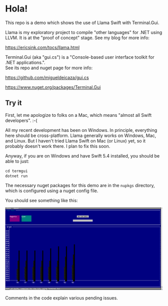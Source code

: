 # Hola!
This repo is a demo which shows the use of Llama Swift
with Terminal.Gui.

Llama is my exploratory project to compile "other languages"
for .NET using LLVM.  It is at the "proof of concept"
stage.  See my blog for more info:

https://ericsink.com/tocs/llama.html

Terminal.Gui (aka "gui.cs") is a "Console-based user interface toolkit for .NET applications.".  
See its repo and nuget page for more info:

https://github.com/migueldeicaza/gui.cs

https://www.nuget.org/packages/Terminal.Gui

## Try it

First, let me apologize to folks on a Mac, which means
"almost all Swift developers".  :-(

All my recent development has been on Windows.  In
principle, everything here should be cross-platform.
Llama generally works on Windows, Mac, and Linux.
But I haven't tried Llama Swift on Mac (or Linux) yet, so it
probably doesn't work there.  I plan to fix this soon.

Anyway, if you are on Windows and have Swift 5.4 installed,
you should be able to just:

```
cd termgui
dotnet run
```

The necessary nuget packages for
this demo are in the `nupkgs` directory, which is configured
using a nuget config file.

You should see something like this:

![Screenshot](/screenshot.png?raw=true "Screenshot")

Comments in the code explain various pending issues.

